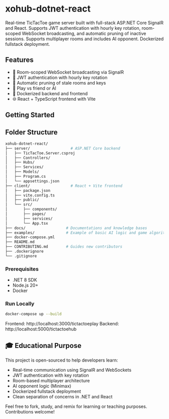# xohub-dotnet-react
Real-time TicTacToe game server built with full-stack ASP.NET Core SignalR and React. Supports JWT authentication with hourly key rotation, room-scoped WebSocket broadcasting, and automatic pruning of inactive sessions.  Supports multiplayer rooms and includes AI opponent. Dockerized fullstack deployment.  

## Features
- 🧠 Room-scoped WebSocket broadcasting via SignalR
- 🔐 JWT authentication with hourly key rotation
- 🧹 Automatic pruning of stale rooms and keys
- 🤖 Play vs friend or AI
- 🐳 Dockerized backend and frontend
- 🌐 React + TypeScript frontend with Vite

## Getting Started

## Folder Structure
```bash
xohub-dotnet-react/
├── server/                  # ASP.NET Core backend
│   ├── TicTacToe.Server.csproj
│   ├── Controllers/
│   ├── Hubs/
│   ├── Services/
│   ├── Models/
│   ├── Program.cs
│   └── appsettings.json
├── client/                  # React + Vite frontend
│   ├── package.json
│   ├── vite.config.ts
│   ├── public/
│   └── src/
│       ├── components/
│       ├── pages/
│       ├── services/
│       └── App.tsx
├── docs/                  # Documentations and knowledge bases
├── examples/              # Example of basic AI logic and game algorithm
├── docker-compose.yml
├── README.md
├── CONTRIBUTING.md        # Guides new contributors
├── .dockerignore
└── .gitignore
```

### Prerequisites
- .NET 8 SDK
- Node.js 20+
- Docker

### Run Locally
```bash
docker-compose up --build
```

Frontend: http://localhost:3000/tictactoeplay
Backend: http://localhost:5000/tictactoehub

## 🎓 Educational Purpose

This project is open-sourced to help developers learn:

- Real-time communication using SignalR and WebSockets
- JWT authentication with key rotation
- Room-based multiplayer architecture
- AI opponent logic (Minimax)
- Dockerized fullstack deployment
- Clean separation of concerns in .NET and React

Feel free to fork, study, and remix for learning or teaching purposes. Contributions welcome!

